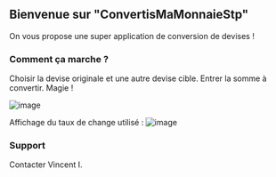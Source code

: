 ## Bienvenue sur "ConvertisMaMonnaieStp"

On vous propose une super application de conversion de devises !

### Comment ça marche ?

Choisir la devise originale et une autre devise cible.
Entrer la somme à convertir.
Magie !

![image](https://user-images.githubusercontent.com/3259349/141089622-feca04a8-ecda-4b7a-b5d1-57c6008268dd.png)

Affichage du taux de change utilisé :
![image](https://user-images.githubusercontent.com/67095904/143559113-e65abd3b-a168-4e84-84eb-9f879c855221.png)

### Support

Contacter Vincent I.
